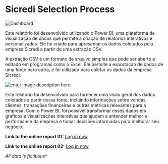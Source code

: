 # Sicredi Selection Process

![Dashboard](https://lh3.googleusercontent.com/pw/AL9nZEUgpeJrA0ZOBkc6_J2ahJlQIWedku08JRIBWJBNf_dNVvrpDJFDx1jYeJDa8o5waX6CW1k4fcILQjuBvw1WBev3RtbnvZm8Z4mmmSncym-sk2e8eBK_IL2ydoBSJc2mOuTBIXOJYW8Hgi_ye6i5GPbFsQ=w1169-h657-no?authuser=0)


Este relatório foi desenvolvido utilizando o Power BI, uma plataforma de visualização de dados que permite a criação de relatórios interativos e personalizados. Ele foi criado para apresentar os dados coletados pela empresa Sicredi a partir de uma extração CSV.

A extração CSV é um formato de arquivo simples que pode ser aberto e editado em programas como o Excel. Ele permite a exportação de dados de uma fonte para outra, e foi utilizado para coletar os dados da empresa Sicredi.

![enter image description here](https://lh3.googleusercontent.com/pw/AL9nZEUeHoTJud-dAoOK_K_ZAlUb1E5hD5s-tN1rPVR5m0cJBASTtSkwc18e6AgYh9498M9Zng-LBdH3GWZlNJlycrxeTxCNnfqD4z-tZD4mcadNeAwa1PMe6VY7puiVdr-79VXf3aZSN7cAcG_NGSWteyRrFg=w1168-h657-no?authuser=0)

Este relatório foi desenvolvido para fornecer uma visão geral dos dados coletados a partir dessa fonte, incluindo informações sobre vendas, clientes, transações financeiras e outras métricas relevantes para a empresa. Com o Power BI, foi possível transformar esses dados em gráficos e visualizações interativas que ajudam a entender melhor a performance da empresa e tomar decisões informadas para melhorar seu negócio.

**Link to the online report 01:** [Log in now](https://app.powerbi.com/view?r=eyJrIjoiNTVjMGNhYTEtYWI2Ny00NTRkLWJjOTMtZGM5NWU1YjdmNWI3IiwidCI6ImRkZjM1NzNlLTQzZTQtNDUzNi04M2QyLTEzZjJiMzA0Njc4MyJ9)

**Link to the online report 02:** [Log in now](https://app.powerbi.com/view?r=eyJrIjoiYWQ5OGUyZDMtZDI2My00ZmQ3LWFiN2MtOGQyYWMyNzVjNzVjIiwidCI6ImRkZjM1NzNlLTQzZTQtNDUzNi04M2QyLTEzZjJiMzA0Njc4MyJ9)

*All data is fictitious**
